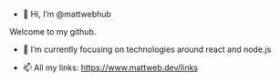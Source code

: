- 👋 Hi, I’m @mattwebhub

Welcome to my github.

- 🌱 I’m currently focusing on technologies around react and node.js

- 📫 All my links: https://www.mattweb.dev/links
